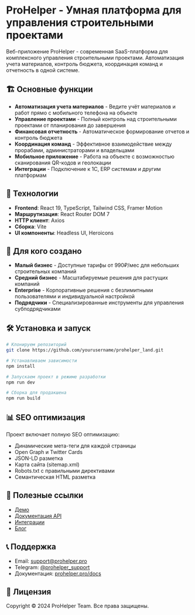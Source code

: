 # ProHelper - Умная платформа для управления строительными проектами

Веб-приложение ProHelper - современная SaaS-платформа для комплексного управления строительными проектами. Автоматизация учета материалов, контроль бюджета, координация команд и отчетность в одной системе.

## 🏗️ Основные функции

- **Автоматизация учета материалов** - Ведите учёт материалов и работ прямо с мобильного телефона на объекте
- **Управление проектами** - Полный контроль над строительными проектами от планирования до завершения  
- **Финансовая отчетность** - Автоматическое формирование отчетов и контроль бюджета
- **Координация команд** - Эффективное взаимодействие между прорабами, администраторами и владельцами
- **Мобильное приложение** - Работа на объекте с возможностью сканирования QR-кодов и геолокации
- **Интеграции** - Подключение к 1С, ERP системам и другим платформам

## 🚀 Технологии

- **Frontend**: React 19, TypeScript, Tailwind CSS, Framer Motion
- **Маршрутизация**: React Router DOM 7
- **HTTP клиент**: Axios
- **Сборка**: Vite
- **UI компоненты**: Headless UI, Heroicons

## 📱 Для кого создано

- **Малый бизнес** - Доступные тарифы от 990₽/мес для небольших строительных компаний
- **Средний бизнес** - Масштабируемые решения для растущих компаний
- **Enterprise** - Корпоративные решения с безлимитными пользователями и индивидуальной настройкой
- **Подрядчики** - Специализированные инструменты для управления субподрядчиками

## 🛠️ Установка и запуск

```bash
# Клонируем репозиторий
git clone https://github.com/yourusername/prohelper_land.git

# Устанавливаем зависимости
npm install

# Запускаем проект в режиме разработки
npm run dev

# Сборка для продакшена
npm run build
```

## 📊 SEO оптимизация

Проект включает полную SEO оптимизацию:
- Динамические мета-теги для каждой страницы
- Open Graph и Twitter Cards
- JSON-LD разметка
- Карта сайта (sitemap.xml)
- Robots.txt с правильными директивами
- Семантическая HTML разметка

## 🔗 Полезные ссылки

- [Демо](https://prohelper.pro)
- [Документация API](https://prohelper.pro/api)
- [Интеграции](https://prohelper.pro/integrations)
- [Блог](https://prohelper.pro/blog)

## 📞 Поддержка

- Email: support@prohelper.pro
- Telegram: [@prohelper_support](https://t.me/prohelper_support)
- Документация: [prohelper.pro/docs](https://prohelper.pro/docs)

## 📄 Лицензия

Copyright © 2024 ProHelper Team. Все права защищены. 